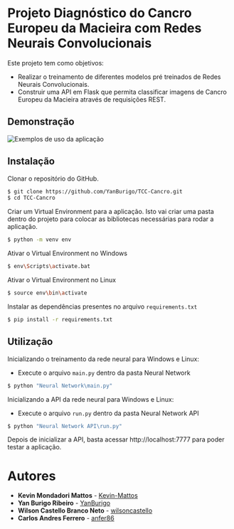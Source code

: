 # Projeto Diagnóstico do Cancro Europeu da Macieira com Redes Neurais Convolucionais

Este projeto tem como objetivos:
- Realizar o treinamento de diferentes modelos pré treinados de Redes Neurais Convolucionais.
- Construir uma API em Flask que permita classificar imagens de Cancro Europeu da Macieira através de requisições REST.

## Demonstração

![Exemplos de uso da aplicação](exemples.png)

## Instalação

Clonar o repositório do GitHub.
```bash
$ git clone https://github.com/YanBurigo/TCC-Cancro.git
$ cd TCC-Cancro
```

Criar um Virtual Environment para a aplicação. Isto vai criar uma pasta dentro do projeto para colocar as bibliotecas necessárias para rodar a aplicação.
```bash
$ python -m venv env
```

Ativar o Virtual Environment no Windows
```bash
$ env\Scripts\activate.bat
```

Ativar o Virtual Environment no Linux
```bash
$ source env\bin\activate
```

Instalar as dependências presentes no arquivo `requirements.txt`
```bash
$ pip install -r requirements.txt
```

## Utilização

Inicializando o treinamento da rede neural para Windows e Linux:

- Execute o arquivo `main.py` dentro da pasta Neural Network
```bash
$ python "Neural Network\main.py"
```

Inicializando a API da rede neural para Windows e Linux:

- Execute o arquivo `run.py` dentro da pasta Neural Network API
```bash
$ python "Neural Network API\run.py"
```

Depois de inicializar a API, basta acessar http://localhost:7777 para poder testar a aplicação.

# Autores
* **Kevin Mondadori Mattos** - [Kevin-Mattos](https://github.com/Kevin-Mattos)
* **Yan Burigo Ribeiro** - [YanBurigo](https://github.com/YanBurigo)
* **Wilson Castello Branco Neto** - [wilsoncastello](https://github.com/wilsoncastello)
* **Carlos Andres Ferrero** - [anfer86](https://github.com/anfer86/)
